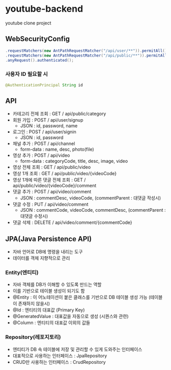 # youtube-backend

youtube clone project

## WebSecurityConfig

```java
.requestMatchers(new AntPathRequestMatcher("/api/user/**")).permitAll()
.requestMatchers(new AntPathRequestMatcher("/api/public/**")).permitAll()
.anyRequest().authenticated();
```

### 사용자 ID 필요할 시

```java
@AuthenticationPrincipal String id
```


## API

- 카테고리 전체 조회 : GET / api/public/category
- 회원 가입 : POST / api/user/signup
    - JSON : id, password, name
- 로그인 : POST / api/user/signin
    - JSON : id, password
- 채널 추가 : POST / api/channel
    - form-data : name, desc, photo(file)
- 영상 추가 : POST / api/video
    - form-data : categoryCode, title, desc, image, video 
- 영상 전체 조회 : GET / api/public/video
- 영상 1개 조회 : GET / api/public/video/{videoCode}
- 영상 1개에 따른 댓글 전체 조회 : GET / api/public/video/{videoCode}/comment
- 댓글 추가 : POST / api/video/comment
    - JSON : commentDesc, videoCode, (commentParent : 대댓글 작성시)
- 댓글 수정 : PUT / api/video/comment
    - JSON : commentCode, videoCode, commentDesc, (commentParent : 대댓글 수정시)
- 댓글 삭제 : DELETE / api/video/comment/{commentCode}


## JPA(Java Persistence API)

- 자바 언어로 DB에 명령을 내리는 도구
- 데이터를 객체 지향적으로 관리

### Entity(엔티티)

- 자바 객체를 DB가 이해할 수 있도록 만드는 역할
- 이를 기반으로 테이블 생성이 되기도 함
- @Entity : 이 어노테이션이 붙은 클래스를 기반으로 DB 테이블 생성 가능 (테이블이 존재하지 않을시)
- @Id : 엔티티의 대표값 (Primary Key)
- @GeneratedValue : 대표값을 자동으로 생성 (시퀀스와 관련)
- @Column : 엔티티의 대표값 이외의 값들

### Repository(레포지토리)

- 엔티티가 DB 속 테이블에 저장 및 관리할 수 있게 도와주는 인터페이스
- 대표적으로 사용하는 인터페이스 : JpaRepository
- CRUD만 사용하는 인터페이스 : CrudRepository
